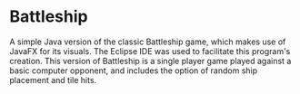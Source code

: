 # Battleship
A simple Java version of the classic Battleship game, which makes use of JavaFX for its visuals. The Eclipse IDE was used to facilitate this program's creation. This version of Battleship is a single player game played against a basic computer opponent, and includes the option of random ship placement and tile hits.
